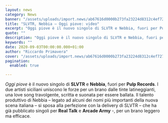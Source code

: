 ```yaml
---
layout: news
category: News
banner: "/assets/uploads/import.news/ab67616d0000b273fa23224d8312c4ef727e3952.jpg"
title: "SLVTR, Nebbia – Oggi piove: video"
excerpt: "Oggi piove è il nuovo singolo di SLVTR e Nebbia, fuori per Pulp Records. I due artisti siciliani uniscono le forze per un brano dalle tinte latineggianti, una love song travolgente, scritta e suonata per essere ballata. Il talento produttivo di Nebbia – legato ad alcuni dei nomi più importanti della nuova scena italiana – [&hellip"
quote: ""
description: "Oggi piove è il nuovo singolo di SLVTR e Nebbia, fuori per Pulp Records. I due artisti siciliani uniscono le forze per un brano dalle tinte latineggianti, una love song travolgente, scritta e suonata per essere ballata. Il talento produttivo di Nebbia – legato ad alcuni dei nomi più importanti della nuova scena italiana – [&hellip"
keywords: ""
date: 2020-09-03T00:00:00.000+01:00
author: "Riccardo Primavera"
cover: "/assets/uploads/import.news/ab67616d0000b273fa23224d8312c4ef727e3952.jpg"
pagination:
  enabled: true

---
```


_Oggi piove_ è il nuovo singolo di **SLVTR** e **Nebbia**, fuori per **Pulp Records**. I due artisti siciliani uniscono le forze per un brano dalle tinte latineggianti, una love song travolgente, scritta e suonata per essere ballata. Il talento produttivo di Nebbia – legato ad alcuni dei nomi più importanti della nuova scena italiana – si sposa alla perfezione con la delivery di SLVTR – che ha già pubblicato singoli per **Real Talk** e **Arcade Army** \-, per un brano leggero ma efficace.